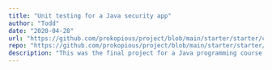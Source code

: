 ```yaml
---
title: "Unit testing for a Java security app"
author: "Todd"
date: "2020-04-28"
url: "https://github.com/prokopious/project/blob/main/starter/starter/catpoint-parent/securityService/src/test/java/com/udacity/catpoint/security/service/SecurityServiceTest.java"
repo: "https://github.com/prokopious/project/blob/main/starter/starter/catpoint-parent/securityService/src/test/java/com/udacity/catpoint/security/service/SecurityServiceTest.java"
description: "This was the final project for a Java programming course wherein I was required to write unit tests for a security application. The above link will connect you straight to the relevant code written by me."
---
```

